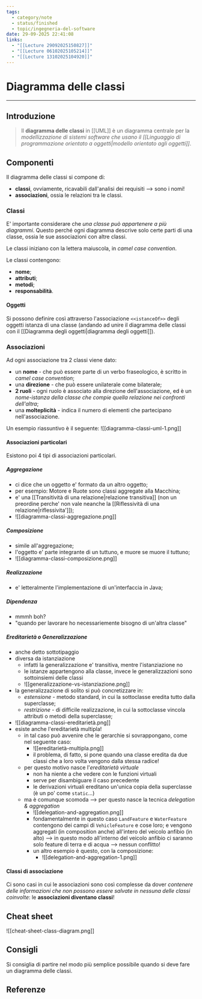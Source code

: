 ```yaml
---
tags:
  - category/note
  - status/finished
  - topic/ingegneria-del-software
date: 29-09-2025 22:41:08
links:
  - "[[Lecture 29092025150827]]"
  - "[[Lecture 06102025105214]]"
  - "[[Lecture 13102025104920]]"
---
```

# Diagramma delle classi
---
## Introduzione
> Il **diagramma delle classi** in [[UML]] è un diagramma centrale per la _modellizzazione di sistemi software che usano il [[Linguaggio di programmazione orientato a oggetti|modello orientato agli oggetti]]_.

## Componenti
Il diagramma delle classi si compone di:
- **classi**, ovviamente, ricavabili dall'analisi dei requisiti --> sono i nomi!
- **associazioni**, ossia le relazioni tra le classi.

### Classi
E' importante considerare che _una classe può appartenere a più diagrammi_. Questo perché ogni diagramma descrive solo certe parti di una classe, ossia le sue associazioni con altre classi.

Le classi iniziano con la lettera maiuscola, in _camel case convention_.

Le classi contengono:
- **nome**;
- **attributi**;
- **metodi**;
- **responsabilità**.

#### Oggetti
Si possono definire così attraverso l'associazione `<<istanceOf>>` degli oggetti istanza di una classe (andando ad unire il diagramma delle classi con il [[Diagramma degli oggetti|diagramma degli oggetti]]).

### Associazioni
Ad ogni associazione tra 2 classi viene dato:
- un **nome** - che può essere parte di un verbo fraseologico, è scritto in _camel case convention_;
- una **direzione** - che può essere unilaterale come bilaterale;
- **2 ruoli** - ogni ruolo è associato alla direzione dell'associazione, ed è un _nome-istanza della classe che compie quella relazione nei confronti dell'altra_;
- una **molteplicità** - indica il numero di elementi che partecipano nell'associazione.

Un esempio riassuntivo è il seguente:
![[diagramma-classi-uml-1.png]]

#### Associazioni particolari
Esistono poi 4 tipi di associazioni particolari.

##### Aggregazione
- ci dice che un oggetto e' formato da un altro oggetto;
- per esempio: Motore e Ruote sono classi aggregate alla Macchina;
- e' una [[Transitività di una relazione|relazione transitiva]] (non un preordine perche' non vale neanche la [[Riflessività di una relazione|riflessivita']]);
- ![[diagramma-classi-aggregazione.png]]

##### Composizione
- simile all'aggregazione;
- l'oggetto e' parte integrante di un tuttuno, e muore se muore il tuttuno;
- ![[diagramma-classi-composizione.png]]

##### Realizzazione
- e' letteralmente l'implementazione di un'interfaccia in Java;

##### Dipendenza
- mmmh boh?
- "quando per lavorare ho necessariemente bisogno di un'altra classe"

##### Ereditarietà o Generalizzazione
- anche detto sottotipaggio
- diversa da istanziazione
	- infatti la generalizzazione e' transitiva, mentre l'istanziazione no
	- le istanze appartengono alla classe, invece le generalizzazioni sono sottoinsiemi delle classi
	- ![[generalizzazione-vs-istanziazione.png]]
- la generalizzazione di solito si può concretizzare in:
	- _estensione_ - metodo standard, in cui la sottoclasse eredita tutto dalla superclasse;
	- _restrizione_ - di difficile realizzazione, in cui la sottoclasse vincola attributi o metodi della superclasse;
- ![[diagramma-classi-ereditarietà.png]]
- esiste anche l'ereditarietà multipla!
	- in tal caso può avvenire che le gerarchie si sovrappongano, come nel seguente caso:
		- ![[ereditarietà-multipla.png]]
		- il problema, di fatto, si pone quando una classe eredita da due classi che a loro volta vengono dalla stessa radice!
	- per questo motivo nasce l'_ereditarietà virtuale_
		- non ha niente a che vedere con le funzioni virtuali
		- serve per disambiguare il caso precedente
		- le derivazioni virtuali ereditano un'unica copia della superclasse (è un po' come `static`...)
	- ma è comunque scomoda --> per questo nasce la tecnica _delegation & aggregation_
		- ![[delegation-and-aggregation.png]]
		- fondamentalmente in questo caso `LandFeature` e `WaterFeature` contengono dei campi di `VehicleFeature` e cose loro; e vengono aggregati (in composition anche) all'intero del veicolo anfibio (in alto) --> in questo modo all'interno del veicolo anfibio ci saranno solo feature di terra e di acqua --> nessun conflitto!
		- un altro esempio è questo, con la composizione:
			- ![[delegation-and-aggregation-1.png]]

#### Classi di associazione
Ci sono casi in cui le associazioni sono così complesse da dover _contenere delle informazioni che non possono essere salvate in nessuna delle classi coinvolte_: le **associazioni diventano classi**!

## Cheat sheet
![[cheat-sheet-class-diagram.png]]

## Consigli
Si consiglia di partire nel modo più semplice possibile quando si deve fare un diagramma delle classi.

## Referenze
